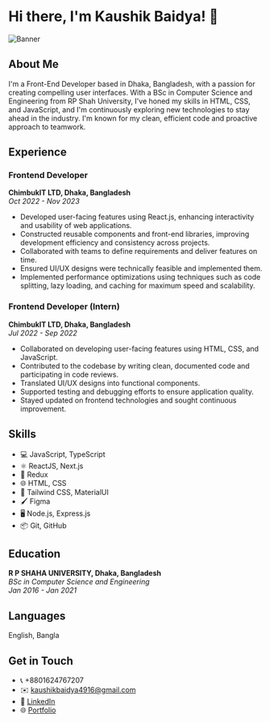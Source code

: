 # Hi there, I'm Kaushik Baidya! 👋

![Banner]([https://github.com/KaushikBaidya/KaushikBaidya/blob/main/banner.PNG?raw=true](https://github.com/KaushikBaidya/KaushikBaidya/blob/main/github-header-image.png))

## About Me

I'm a Front-End Developer based in Dhaka, Bangladesh, with a passion for creating compelling user interfaces. With a BSc in Computer Science and Engineering from RP Shah University, I've honed my skills in HTML, CSS, and JavaScript, and I'm continuously exploring new technologies to stay ahead in the industry. I'm known for my clean, efficient code and proactive approach to teamwork.

## Experience

### Frontend Developer
**ChimbukIT LTD, Dhaka, Bangladesh**  
_Oct 2022 - Nov 2023_

- Developed user-facing features using React.js, enhancing interactivity and usability of web applications.
- Constructed reusable components and front-end libraries, improving development efficiency and consistency across projects.
- Collaborated with teams to define requirements and deliver features on time.
- Ensured UI/UX designs were technically feasible and implemented them.
- Implemented performance optimizations using techniques such as code splitting, lazy loading, and caching for maximum speed and scalability.

### Frontend Developer (Intern)
**ChimbukIT LTD, Dhaka, Bangladesh**  
_Jul 2022 - Sep 2022_

- Collaborated on developing user-facing features using HTML, CSS, and JavaScript.
- Contributed to the codebase by writing clean, documented code and participating in code reviews.
- Translated UI/UX designs into functional components.
- Supported testing and debugging efforts to ensure application quality.
- Stayed updated on frontend technologies and sought continuous improvement.

## Skills

- 💻 JavaScript, TypeScript
- ⚛️ ReactJS, Next.js
- 🔄 Redux
- 🌐 HTML, CSS
- 🎨 Tailwind CSS, MaterialUI
- 🖌️ Figma
- 🖥️ Node.js, Express.js
- 📦 Git, GitHub

## Education

**R P SHAHA UNIVERSITY, Dhaka, Bangladesh**  
_BSc in Computer Science and Engineering_  
_Jan 2016 - Jan 2021_

## Languages

English, Bangla

## Get in Touch

- 📞 +8801624767207
- ✉️ kaushikbaidya4916@gmail.com
- 💼 [LinkedIn](https://www.linkedin.com/in/kaushik-baidya-696247157/)
- 🌐 [Portfolio](https://myws-kaushikbaidya.vercel.app/)

